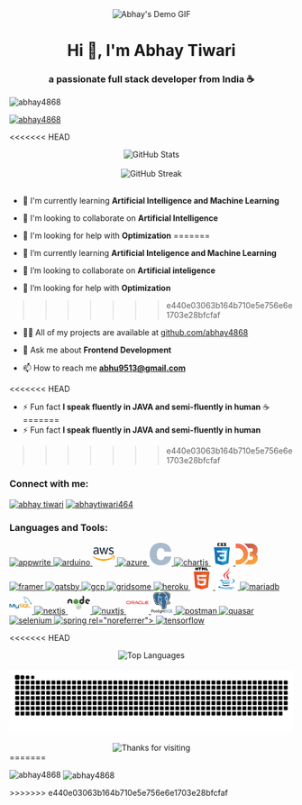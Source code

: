 

<div align="center">
  <img src="https://github.com/user-attachments/assets/073e127f-ef73-4a33-9bdc-729f5759c9c8" alt="Abhay's Demo GIF" width="1000" />
</div>


<h1 align="center">Hi 👋, I'm Abhay Tiwari</h1>
<h3 align="center">a passionate full stack developer from India ☕</h3>

<p align="left"> <img src="https://komarev.com/ghpvc/?username=abhay4868&label=Profile%20views&color=0e75b6&style=flat" alt="abhay4868" /> </p>

<p align="left"> <a href="https://github.com/ryo-ma/github-profile-trophy"><img src="https://github-profile-trophy.vercel.app/?username=abhay4868" alt="abhay4868" /></a> </p>




<<<<<<< HEAD
<div align="center">
  <img src="https://github-readme-stats.vercel.app/api?username=abhay4868&show_icons=true&theme=tokyonight&hide_border=true&count_private=true" alt="GitHub Stats" />
</div>

<br>

<div align="center">
  <img src="https://github-readme-streak-stats.herokuapp.com/?user=abhay4868&theme=tokyonight&hide_border=true" alt="GitHub Streak" />
</div>

<br>

- 🌱 I'm currently learning **Artificial Intelligence and Machine Learning**

- 👯 I'm looking to collaborate on **Artificial Intelligence**

- 🤝 I'm looking for help with **Optimization**
=======
- 🌱 I’m currently learning **Artificial Inteligence and Machine Learning**

- 👯 I’m looking to collaborate on **Artificial inteligence**

- 🤝 I’m looking for help with **Optimization**
>>>>>>> e440e03063b164b710e5e756e6e1703e28bfcfaf

- 👨‍💻 All of my projects are available at [github.com/abhay4868](github.com/abhay4868)

- 💬 Ask me about **Frontend Development**

- 📫 How to reach me **abhu9513@gmail.com**

<<<<<<< HEAD
- ⚡ Fun fact **I speak fluently in JAVA and semi-fluently in human** ☕
=======
- ⚡ Fun fact **I speak fluently in JAVA and semi-fluently in human**
>>>>>>> e440e03063b164b710e5e756e6e1703e28bfcfaf

<h3 align="left">Connect with me:</h3>
<p align="left">
<a href="https://linkedin.com/in/abhay tiwari" target="blank"><img align="center" src="https://raw.githubusercontent.com/rahuldkjain/github-profile-readme-generator/master/src/images/icons/Social/linked-in-alt.svg" alt="abhay tiwari" height="30" width="40" /></a>
<a href="https://www.leetcode.com/abhaytiwari464" target="blank"><img align="center" src="https://raw.githubusercontent.com/rahuldkjain/github-profile-readme-generator/master/src/images/icons/Social/leet-code.svg" alt="abhaytiwari464" height="30" width="40" /></a>
</p>

<h3 align="left">Languages and Tools:</h3>
<p align="left"> <a href="https://appwrite.io" target="_blank" rel="noreferrer"> <img src="https://www.vectorlogo.zone/logos/appwriteio/appwriteio-icon.svg" alt="appwrite" width="40" height="40"/> </a> <a href="https://www.arduino.cc/" target="_blank" rel="noreferrer"> <img src="https://cdn.worldvectorlogo.com/logos/arduino-1.svg" alt="arduino" width="40" height="40"/> </a> <a href="https://aws.amazon.com" target="_blank" rel="noreferrer"> <img src="https://raw.githubusercontent.com/devicons/devicon/master/icons/amazonwebservices/amazonwebservices-original-wordmark.svg" alt="aws" width="40" height="40"/> </a> <a href="https://azure.microsoft.com/en-in/" target="_blank" rel="noreferrer"> <img src="https://www.vectorlogo.zone/logos/microsoft_azure/microsoft_azure-icon.svg" alt="azure" width="40" height="40"/> </a> <a href="https://www.cprogramming.com/" target="_blank" rel="noreferrer"> <img src="https://raw.githubusercontent.com/devicons/devicon/master/icons/c/c-original.svg" alt="c" width="40" height="40"/> </a> <a href="https://www.chartjs.org" target="_blank" rel="noreferrer"> <img src="https://www.chartjs.org/media/logo-title.svg" alt="chartjs" width="40" height="40"/> </a> <a href="https://www.w3schools.com/css/" target="_blank" rel="noreferrer"> <img src="https://raw.githubusercontent.com/devicons/devicon/master/icons/css3/css3-original-wordmark.svg" alt="css3" width="40" height="40"/> </a> <a href="https://d3js.org/" target="_blank" rel="noreferrer"> <img src="https://raw.githubusercontent.com/devicons/devicon/master/icons/d3js/d3js-original.svg" alt="d3js" width="40" height="40"/> </a> <a href="https://www.framer.com/" target="_blank" rel="noreferrer"> <img src="https://www.vectorlogo.zone/logos/framer/framer-icon.svg" alt="framer" width="40" height="40"/> </a> <a href="https://www.gatsbyjs.com/" target="_blank" rel="noreferrer"> <img src="https://www.vectorlogo.zone/logos/gatsbyjs/gatsbyjs-icon.svg" alt="gatsby" width="40" height="40"/> </a> <a href="https://cloud.google.com" target="_blank" rel="noreferrer"> <img src="https://www.vectorlogo.zone/logos/google_cloud/google_cloud-icon.svg" alt="gcp" width="40" height="40"/> </a> <a href="https://gridsome.org/" target="_blank" rel="noreferrer"> <img src="https://www.vectorlogo.zone/logos/gridsome/gridsome-icon.svg" alt="gridsome" width="40" height="40"/> </a> <a href="https://heroku.com" target="_blank" rel="noreferrer"> <img src="https://www.vectorlogo.zone/logos/heroku/heroku-icon.svg" alt="heroku" width="40" height="40"/> </a> <a href="https://www.w3.org/html/" target="_blank" rel="noreferrer"> <img src="https://raw.githubusercontent.com/devicons/devicon/master/icons/html5/html5-original-wordmark.svg" alt="html5" width="40" height="40"/> </a> <a href="https://www.java.com" target="_blank" rel="noreferrer"> <img src="https://raw.githubusercontent.com/devicons/devicon/master/icons/java/java-original.svg" alt="java" width="40" height="40"/> </a> <a href="https://mariadb.org/" target="_blank" rel="noreferrer"> <img src="https://www.vectorlogo.zone/logos/mariadb/mariadb-icon.svg" alt="mariadb" width="40" height="40"/> </a> <a href="https://www.mysql.com/" target="_blank" rel="noreferrer"> <img src="https://raw.githubusercontent.com/devicons/devicon/master/icons/mysql/mysql-original-wordmark.svg" alt="mysql" width="40" height="40"/> </a> <a href="https://nextjs.org/" target="_blank" rel="noreferrer"> <img src="https://cdn.worldvectorlogo.com/logos/nextjs-2.svg" alt="nextjs" width="40" height="40"/> </a> <a href="https://nodejs.org" target="_blank" rel="noreferrer"> <img src="https://raw.githubusercontent.com/devicons/devicon/master/icons/nodejs/nodejs-original-wordmark.svg" alt="nodejs" width="40" height="40"/> </a> <a href="https://nuxtjs.org/" target="_blank" rel="noreferrer"> <img src="https://www.vectorlogo.zone/logos/nuxtjs/nuxtjs-icon.svg" alt="nuxtjs" width="40" height="40"/> </a> <a href="https://www.oracle.com/" target="_blank" rel="noreferrer"> <img src="https://raw.githubusercontent.com/devicons/devicon/master/icons/oracle/oracle-original.svg" alt="oracle" width="40" height="40"/> </a> <a href="https://www.postgresql.org" target="_blank" rel="noreferrer"> <img src="https://raw.githubusercontent.com/devicons/devicon/master/icons/postgresql/postgresql-original-wordmark.svg" alt="postgresql" width="40" height="40"/> </a> <a href="https://postman.com" target="_blank" rel="noreferrer"> <img src="https://www.vectorlogo.zone/logos/getpostman/getpostman-icon.svg" alt="postman" width="40" height="40"/> </a> <a href="https://quasar.dev/" target="_blank" rel="noreferrer"> <img src="https://cdn.quasar.dev/logo/svg/quasar-logo.svg" alt="quasar" width="40" height="40"/> </a> <a href="https://www.selenium.dev" target="_blank" rel="noreferrer"> <img src="https://raw.githubusercontent.com/detain/svg-logos/780f25886640cef088af994181646db2f6b1a3f8/svg/selenium-logo.svg" alt="selenium" width="40" height="40"/> </a> <a href="https://spring.io/" target="_blank" rel="noreferrer"> <img src="https://www.vectorlogo.zone/logos/springio/springio-icon.svg" alt="spring" width="40" height="40"/> </a> <a href="https://www.tensorflow.org" target="_blank" 


rel="noreferrer"> <img src="https://www.vectorlogo.zone/logos/tensorflow/tensorflow-icon.svg" alt="tensorflow" width="40" height="40"/> </a> </p>

<<<<<<< HEAD
<div align="center">
  <img src="https://github-readme-stats.vercel.app/api/top-langs/?username=abhay4868&theme=tokyonight&hide_border=true&layout=compact&langs_count=8" alt="Top Languages" />
</div>

<br>

<div align="center">
  <img src="https://github.com/platane/snk/raw/output/github-contribution-grid-snake-dark.svg" alt="Snake animation" />
</div>

<br>

<div align="center">
  <img src="https://readme-typing-svg.demolab.com?font=Fira+Code&size=25&duration=2000&pause=1000&color=8B5CF6&center=true&vCenter=true&width=500&lines=Thanks+for+visiting!+%F0%9F%98%8A&repeat=false" alt="Thanks for visiting" />
</div>
=======
<p><img align="left" src="https://github-readme-stats.vercel.app/api/top-langs?username=abhay4868&show_icons=true&locale=en&layout=compact" alt="abhay4868" /></p>

<p>&nbsp;<img align="center" src="https://github-readme-stats.vercel.app/api?username=abhay4868&show_icons=true&locale=en" alt="abhay4868" /></p>
>>>>>>> e440e03063b164b710e5e756e6e1703e28bfcfaf
